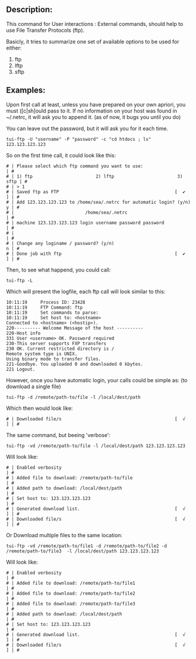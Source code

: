 Description:
------------

This command for User interactions : External commands, should help to use File Transfer Protocols (ftp).

Basicly, it tries to summarize one set of available options to be used for either:
1. ftp
2. lftp
3. sftp

Examples:
---------
Upon first call at least, unless you have prepared on your own apriori, you must ([c|sh]ould pass to it.
If no information on your host was found in ~/.netrc, it will ask you to append it. (as of now, it bugs you until you do)

You can leave out the password, but it will ask you for it each time.

	tui-ftp -U "username" -P "password" -c "cd htdocs ; ls" 123.123.123.123

So on the first time call, it could look like this:

	# | Please select which ftp command you want to use:                     | #
	# | 1) ftp                        2) lftp                        3) sftp | #
	# | > 1
	# | Saved ftp as FTP                                            [  ✔   ] | #
	# | Add 123.123.123.123 to /home/sea/.netrc for automatic login? (y/n) y | #
	# |                           /home/sea/.netrc                           | #
	# | machine 123.123.123.123 login username password password             | #
	# |                                                                      | #
	# | Change any loginame / password? (y/n)                              n | #
	# | Done job with ftp                                           [  ✔   ] | #

Then, to see what happend, you could call:

	tui-ftp -L
	
Which will present the logfile, each ftp call will look similar to this:

	10:11:19 	 Process ID: 23428
	10:11:19 	 FTP Command: ftp
	10:11:19 	 Set commands to parse: 
	10:11:19 	 Set host to: <hostname>
	Connected to <hostname> (<hostip>).
	220---------- Welcome Message of the host ----------
	220-Host info
	331 User <username> OK. Password required
	230-This server supports FXP transfers
	230 OK. Current restricted directory is /
	Remote system type is UNIX.
	Using binary mode to transfer files.
	221-Goodbye. You uploaded 0 and downloaded 0 kbytes.
	221 Logout.
	
However, once you have automatic login, your calls could be simple as: (to download a single file)

	tui-ftp -d /remote/path-to/file -l /local/dest/path

Which then would look like:

	# | Downloaded file/s                                           [  √   ] | #


The same command, but beeing 'verbose':

	tui-ftp -vd /remote/path-to/file -l /local/dest/path 123.123.123.123
	
Will look like:

	# | Enabled verbosity                                                    | #
	# | Added file to download: /remote/path-to/file                         | #
	# | Added path to download: /local/dest/path                             | #
	# | Set host to: 123.123.123.123                                         | #
	# | Generated download list.                                    [  √   ] | #
	# | Downloaded file/s                                           [  √   ] | #
	
	
Or Download multiple files to the same location:

	tui-ftp -vd /remote/path-to/file1 -d /remote/path-to/file2 -d /remote/path-to/file3  -l /local/dest/path 123.123.123.123
	
Will look like:

	# | Enabled verbosity                                                    | #
	# | Added file to download: /remote/path-to/file1                        | #
	# | Added file to download: /remote/path-to/file2                        | #
	# | Added file to download: /remote/path-to/file3                        | #
	# | Added path to download: /local/dest/path                             | #
	# | Set host to: 123.123.123.123                                         | #
	# | Generated download list.                                    [  √   ] | #
	# | Downloaded file/s                                           [  √   ] | #
